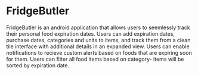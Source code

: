 # FridgeButler
FridgeButler is an android application that allows users to seemlessly track their personal food expiration dates. 
Users can add expiration dates, purchase dates, categories and units to items, and track them from a clean tile interface with additional details in an expanded view.
Users can enable notifications to recieve custom alerts based on foods that are expiring soon for them.
Users can filter all food items based on category- items will be sorted by expiration date.

